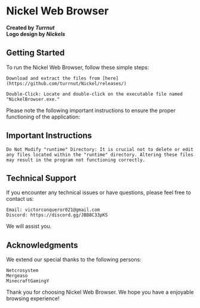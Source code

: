 # Nickel Web Browser
<b>
<p>
Created by <i>Turrnut</i><br/>
Logo design by <i>Nickels</i></p></b>

## Getting Started

To run the Nickel Web Browser, follow these simple steps:
    
    Download and extract the files from [here](https://github.com/turrnut/Nickel/releases/)

    Double-Click: Locate and double-click on the executable file named "NickelBrowser.exe."

Please note the following important instructions to ensure the proper functioning of the application:

## Important Instructions

    Do Not Modify "runtime" Directory: It is crucial not to delete or edit any files located within the "runtime" directory. Altering these files may result in the program not functioning correctly.

## Technical Support

If you encounter any technical issues or have questions, please feel free to contact us:

    Email: victorconqueror021@gmail.com
    Discord: https://discord.gg/JBB8C33pKS
    
We will assist you.

## Acknowledgments

We extend our special thanks to the following persons:

    Netcrosystem
    Mergeaso
    MinecraftGamingY

Thank you for choosing Nickel Web Browser. We hope you have a enjoyable browsing experience!
